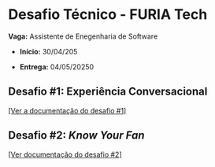 # Desafio Técnico - FURIA Tech

**Vaga:** Assistente de Enegenharia de Software

* **Início:** 30/04/205

* **Entrega:** 04/05/20250

## Desafio #1: Experiência Conversacional

[[Ver a documentação do desafio #1]](/challenge_1/README.md)

## Desafio #2: *Know Your Fan*

[[Ver documentação do desafio #2]](/challenge_2/README.md)